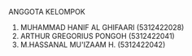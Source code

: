 ANGGOTA KELOMPOK

1. MUHAMMAD HANIF AL GHIFAARI (5312422028)
2. ARTHUR GREGORIUS PONGOH (5312422041)
3. M.HASSANAL MU'IZAAM H. (5312422042)
